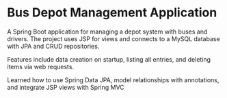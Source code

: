 # Bus Depot Management Application

A Spring Boot application for managing a depot system with buses and drivers. The project uses JSP for views and connects to a MySQL database with JPA and CRUD repositories.

Features include data creation on startup, listing all entries, and deleting items via web requests.

Learned how to use Spring Data JPA, model relationships with annotations, and integrate JSP views with Spring MVC
